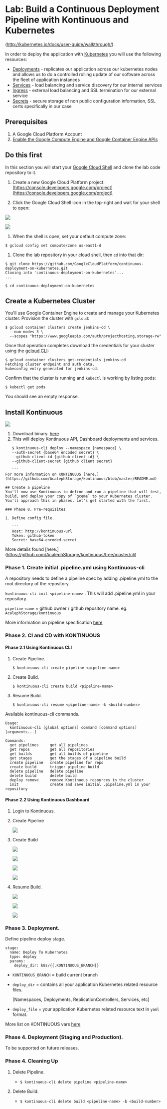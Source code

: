 # Lab: Build a Continuous Deployment Pipeline with Kontinuous and Kubernetes

(http://kubernetes.io/docs/user-guide/walkthrough/).


In order to deploy the application with [Kubernetes](http://kubernetes.io/) you will use the following resources:
  - [Deployments](http://kubernetes.io/docs/user-guide/deployments/) - replicates our application across our kubernetes nodes and allows us to do a controlled rolling update of our software across the fleet of application instances
  - [Services](http://kubernetes.io/docs/user-guide/services/) - load balancing and service discovery for our internal services
  - [Ingress](http://kubernetes.io/docs/user-guide/ingress/) - external load balancing and SSL termination for our external service
  - [Secrets](http://kubernetes.io/docs/user-guide/secrets/) - secure storage of non public configuration information, SSL certs specifically in our case

## Prerequisites
1. A Google Cloud Platform Account
1. [Enable the Google Compute Engine and Google Container Engine APIs](https://console.cloud.google.com/flows/enableapi?apiid=compute_component,container)

## Do this first
In this section you will start your [Google Cloud Shell](https://cloud.google.com/cloud-shell/docs/) and clone the lab code repository to it.

1. Create a new Google Cloud Platform project: [https://console.developers.google.com/project](https://console.developers.google.com/project)

1. Click the Google Cloud Shell icon in the top-right and wait for your shell to open:

  ![](docs/img/cloud-shell.png)

  ![](docs/img/cloud-shell-prompt.png)

1. When the shell is open, set your default compute zone:

  ```shell
  $ gcloud config set compute/zone us-east1-d
  ```

1. Clone the lab repository in your cloud shell, then `cd` into that dir:

  ```shell
  $ git clone https://github.com/GoogleCloudPlatform/continuous-deployment-on-kubernetes.git
  Cloning into 'continuous-deployment-on-kubernetes'...
  ...

  $ cd continuous-deployment-on-kubernetes
  ```

##  Create a Kubernetes Cluster
You'll use Google Container Engine to create and manage your Kubernetes cluster. Provision the cluster with `gcloud`:

```shell
$ gcloud container clusters create jenkins-cd \
  --num-nodes 3 \
  --scopes "https://www.googleapis.com/auth/projecthosting,storage-rw"
```

Once that operation completes download the credentials for your cluster using the [gcloud CLI](https://cloud.google.com/sdk/):
```shell
$ gcloud container clusters get-credentials jenkins-cd
Fetching cluster endpoint and auth data.
kubeconfig entry generated for jenkins-cd.
```

Confirm that the cluster is running and `kubectl` is working by listing pods:

```shell
$ kubectl get pods
```
You should see an empty response.


## Install Kontinuous

![](docs/img/kon5s/kon5s.png)


1. Download binary. [here](https://github.com/AcalephStorage/kontinuous/releases)
2. This will deploy Kontinuous API, Dashboard deployments and services.

 ```
    $ kontinuous-cli deploy --namespace {namespace} \
    --auth-secret {base64 encoded secret} \
    --github-client-id {github client id} \
    --github-client-secret {github client secret}

    ```
 For more information on KONTINUOUS [here.](https://github.com/AcalephStorage/kontinuous/blob/master/README.md)

## Create a pipeline
You'll now use Kontinuous to define and run a pipeline that will test, build, and deploy your copy of `gceme` to your Kubernetes cluster. You'll approach this in phases. Let's get started with the first.

### Phase 0. Pre-requisites

 1. Define config file.

	```
	Host: http://kontinuous-url
	Token: github-token
	Secret: base64-encoded-secret
   ```

 More details found [here.] (https://github.com/AcalephStorage/kontinuous/tree/master/cli)


### Phase 1. Create initial .pipeline.yml using Kontinuous-cli

A repository needs to define a pipeline spec by adding .pipeline.yml to the root directory of the repository.


```kontinuous-cli init <pipeline-name>``` . This will add .pipeline.yml in your repository.

`pipeline-name` = github owner / github repository name.  eg. `AcalephStorage/kontinuous`

More information on pipeline specification [here](https://github.com/AcalephStorage/kontinuous/blob/master/docs/pipeline.md#pipeline-specification)


### Phase 2. CI and CD with KONTINUOUS


#### Phase 2.1 Using Kontinuous CLI

1. Create Pipeline.

	`$ kontinuous-cli create pipeline <pipeline-name>`

1. Create Build.

	`$ kontinuous-cli create build <pipeline-name>`

1. Resume Build.

    ```$ kontinuous-cli resume <pipeline-name> -b <build-number>```


Available kontinuous-cli commands.

```
Usage:
  kontinuous-cli [global options] command [command options] [arguments...]

Commands:
  get pipelines     get all pipelines
  get repos         get all repositories
  get builds        get all builds of pipeline
  get stages        get the stages of a pipeline build
  create pipeline   create pipeline for repo
  create build      trigger pipeline build
  delete pipeline   delete pipeline
  delete build      delete build
  deploy remove     remove Kontinuous resources in the cluster
  init              create and save initial .pipeline.yml in your repository

```
#### Phase 2.2 Using Kontinuous Dashboard

1. Login to Kontinuous.
2. Create Pipeline

   ![](docs/img/kon5s/createpipeline.png)

3. Create Build

   ![](docs/img/kon5s/createbuild1.png)

   ![](docs/img/kon5s/createbuild2.png)

   ![](docs/img/kon5s/buildrunning.png)

   ![](docs/img/kon5s/buildlogs.png)

4. Resume Build.

   ![](docs/img/kon5s/wait1.png)

   ![](docs/img/kon5s/wait2.png)

   ![](docs/img/kon5s/wait3.png)

### Phase 3. Deployment.

Define pipeline deploy stage.

```
stage:
  name: Deploy To Kubernetes
  type: deploy
  params:
    deploy_dir: k8s/{{.KONTINUOUS_BRANCH}}

```

- `KONTINUOUS_BRANCH` = build current branch
- `deploy_dir` = contains all your application Kubernetes related resource files.

  [Namespaces, Deployments, ReplicationControllers, Services, etc]
- `deploy_file` = your application Kubernetes related resource text in `yaml` format.

More list on KONTINUOUS vars [here](https://github.com/AcalephStorage/kontinuous/blob/develop/docs/pipeline.md#vars)


### Phase 4. Deployment (Staging and Production).

To be supported on future releases.



### Phase 4. Cleaning Up

1. Delete Pipeline.
	-  `$ kontinuous-cli delete pipeline <pipeline-name>`

2. Delete Build.
	- ```$ kontinuous-cli delete build <pipeline-name> -b <build-number>```

